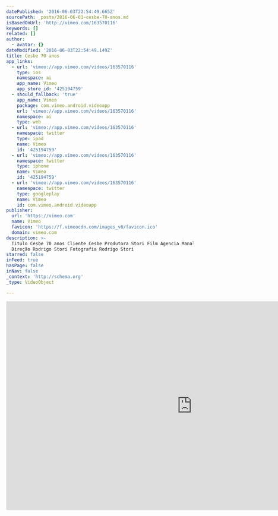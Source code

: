 ```yaml
---
datePublished: '2016-06-03T22:54:49.665Z'
sourcePath: _posts/2016-06-01-cesbe-70-anos.md
isBasedOnUrl: 'http://vimeo.com/163570116'
keywords: []
related: []
author:
  - avatar: {}
dateModified: '2016-06-03T22:54:49.149Z'
title: Cesbe 70 anos
app_links:
  - url: 'vimeo://app.vimeo.com/videos/163570116'
    type: ios
    namespace: ai
    app_name: Vimeo
    app_store_id: '425194759'
  - should_fallback: 'true'
    app_name: Vimeo
    package: com.vimeo.android.videoapp
    url: 'vimeo://app.vimeo.com/videos/163570116'
    namespace: ai
    type: web
  - url: 'vimeo://app.vimeo.com/videos/163570116'
    namespace: twitter
    type: ipad
    name: Vimeo
    id: '425194759'
  - url: 'vimeo://app.vimeo.com/videos/163570116'
    namespace: twitter
    type: iphone
    name: Vimeo
    id: '425194759'
  - url: 'vimeo://app.vimeo.com/videos/163570116'
    namespace: twitter
    type: googleplay
    name: Vimeo
    id: com.vimeo.android.videoapp
publisher:
  url: 'https://vimeo.com'
  name: Vimeo
  favicon: 'https://f.vimeocdn.com/images_v6/favicon.ico'
  domain: vimeo.com
description: >-
  Titulo Cesbe 70 anos Cliente Cesbe Produtora Stori Film Agencia Manalais
  Direção Rodrigo Stori Fotografia Rodrigo Stori
starred: false
inFeed: true
hasPage: false
inNav: false
_context: 'http://schema.org'
_type: VideoObject

---
```

<iframe src="http://cdn.embedly.com/widgets/media.html?src=https%3A%2F%2Fplayer.vimeo.com%2Fvideo%2F163570116&amp;src_secure=1&amp;url=https%3A%2F%2Fvimeo.com%2F163570116&amp;image=https%3A%2F%2Fi.vimeocdn.com%2Fvideo%2F566976815_1280x720.jpg&amp;key=b7d04c9b404c499eba89ee7072e1c4f7&amp;type=text%2Fhtml&amp;schema=vimeo" width="1000" height="563" scrolling="no" frameborder="0" allowfullscreen="" style=""></iframe>